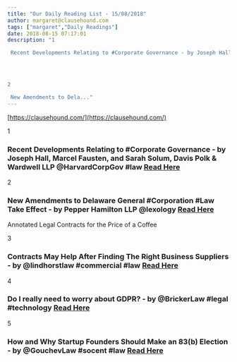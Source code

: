 ```yaml
---
title: "Our Daily Reading List - 15/08/2018"
author: margaret@clausehound.com
tags: ["margaret","Daily Readings"]
date: 2018-08-15 07:17:01
description: "1

 Recent Developments Relating to #Corporate Governance - by Joseph Hall, Marcel Fausten, and Sarah Solum, Davis Polk & Wardwell LLP @HarvardCorpGov #law Read Here

 


2

 New Amendments to Dela..."
---
```


[https://clausehound.com/](https://clausehound.com/)

1

###  Recent Developments Relating to #Corporate Governance - by Joseph Hall, Marcel Fausten, and Sarah Solum, Davis Polk & Wardwell LLP @HarvardCorpGov #law [Read Here](https://corpgov.law.harvard.edu/2018/08/05/recent-developments-relating-to-corporate-governance/)

 

2

###  New Amendments to Delaware General #Corporation #Law Take Effect - by Pepper Hamilton LLP @lexology  [Read Here](https://www.lexology.com/library/detail.aspx?g=d1a02a1e-10a1-4734-a3c5-03c1057ee588)

Annotated Legal Contracts
for the Price of a Coffee

3

###  Contracts May Help After Finding The Right Business Suppliers - by @lindhorstlaw #commercial #law  [Read Here](http://www.lindhorstlaw.com/blog/2018/08/contracts-may-help-after-finding-the-right-business-suppliers.shtml)

 

4

###  Do I really need to worry about GDPR? - by @BrickerLaw #legal #technology  [Read Here](https://www.jdsupra.com/legalnews/do-i-really-need-to-worry-about-gdpr-84743/)

 

5

###  How and Why Startup Founders Should Make an 83(b) Election - by @GouchevLaw #socent #law [Read Here](https://gouchevlaw.com/83b-tax-election/)

 